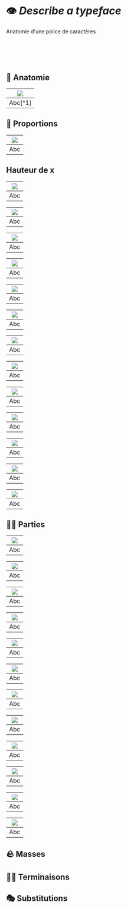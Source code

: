# 👁️ *Describe a typeface*
  Anatomie d'une police de caractères
# &nbsp;


## 🦴 Anatomie

|![](links/Typo_Anatomy_01.jpg) |
|:---:|
| Abc[^1]           |

## 📐 Proportions

|![](links/Typo_Anatomy_02.jpg) |
|:---:|
| Abc           |

## Hauteur de x

|![](links/Typo_Anatomy_03.jpg) |
|:---:|
| Abc           |

|![](links/Typo_Anatomy_04.jpg) |
|:---:|
| Abc           |

|![](links/Typo_Anatomy_05.jpg) |
|:---:|
| Abc           |

|![](links/Typo_Anatomy_06.jpg) |
|:---:|
| Abc           |

|![](links/Typo_Anatomy_07.jpg) |
|:---:|
| Abc           |

|![](links/Typo_Anatomy_08.jpg) |
|:---:|
| Abc           |

|![](links/Typo_Anatomy_09.jpg) |
|:---:|
| Abc           |

|![](links/Typo_Anatomy_10.jpg) |
|:---:|
| Abc           |

|![](links/Typo_Anatomy_11.jpg) |
|:---:|
| Abc           |

|![](links/Typo_Anatomy_12.jpg) |
|:---:|
| Abc           |

|![](links/Typo_Anatomy_13.jpg) |
|:---:|
| Abc           |

|![](links/Typo_Anatomy_14.jpg) |
|:---:|
| Abc           |

|![](links/Typo_Anatomy_15.jpg) |
|:---:|
| Abc           |

## 👂🏻 Parties

|![](links/Typo_Anatomy_16.jpg) |
|:---:|
| Abc           |

|![](links/Typo_Anatomy_17.jpg) |
|:---:|
| Abc           |

|![](links/Typo_Anatomy_18.jpg) |
|:---:|
| Abc           |

|![](links/Typo_Anatomy_19.jpg) |
|:---:|
| Abc           |

|![](links/Typo_Anatomy_20.jpg) |
|:---:|
| Abc           |

|![](links/Typo_Anatomy_21.jpg) |
|:---:|
| Abc           |

|![](links/Typo_Anatomy_22.jpg) |
|:---:|
| Abc           |

|![](links/Typo_Anatomy_23.jpg) |
|:---:|
| Abc           |

|![](links/Typo_Anatomy_24.jpg) |
|:---:|
| Abc           |

|![](links/Typo_Anatomy_25.jpg) |
|:---:|
| Abc           |

|![](links/Typo_Anatomy_26.jpg) |
|:---:|
| Abc           |

|![](links/Typo_Anatomy_27.jpg) |
|:---:|
| Abc           |

## 🪨 Masses

## ☝🏻 Terminaisons

## 🎭 Substitutions
